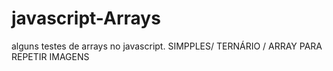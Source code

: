 # javascript-Arrays
alguns testes de arrays no javascript. SIMPPLES/ TERNÁRIO / ARRAY PARA REPETIR IMAGENS

